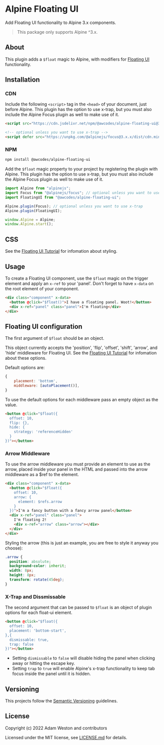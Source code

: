 # Alpine Floating UI

Add Floating UI functionality to Alpine 3.x components.

> This package only supports Alpine ^3.x.

## About

This plugin adds a `$float` magic to Alpine, with modifiers for [Floating UI](https://floating-ui.com/) functionality.

## Installation

### CDN

Include the following `<script>` tag in the `<head>` of your document, just before Alpine. This plugin has the option to use x-trap, but you must also include the Alpine Focus plugin as well to make use of it.

```html
<script src="https://cdn.jsdelivr.net/npm/@awcodes/alpine-floating-ui@3.x.x/dist/cdn.min.js" defer></script>

<!-- optional unless you want to use x-trap -->
<script defer src="https://unpkg.com/@alpinejs/focus@3.x.x/dist/cdn.min.js"></script>
```

### NPM

```bash
npm install @awcodes/alpine-floating-ui
```

Add the `$float` magic property to your project by registering the plugin with Alpine. This plugin has the option to use x-trap, but you must also include the Alpine Focus plugin as well to make use of it.

```js
import Alpine from "alpinejs";
import Focus from "@alpinejs/focus"; // optional unless you want to use x-trap
import FloatingUI from "@awcodes/alpine-floating-ui";

Alpine.plugin(Focus); // optional unless you want to use x-trap
Alpine.plugin(FloatingUI);

window.Alpine = Alpine;
window.Alpine.start();
```

## CSS

See the [Floating UI Tutorial](https://floating-ui.com/docs/tutorial) for infomation about styling.

## Usage

To create a Floating UI component, use the `$float` magic on the trigger element and apply an `x-ref` to your 'panel'. Don't forget to have `x-data` on the root element of your component.

```html
<div class="component" x-data>
  <button @click="$float()">I have a floating panel. Woot!</button>
  <div x-ref="panel" class="panel">I'm floating</div>
</div>
```

## Floating UI configuration

The first argument of  `$float` should be an object.

This object currently accepts the 'position', 'flip', 'offset', 'shift', 'arrow', and 'hide' middleware for Floating UI. See the [Floating UI Tutorial](https://floating-ui.com/docs/tutorial) for infomation about these options.

Default options are:

```js
{
    placement: 'bottom',
    middleware: [autoPlacement()],
}
```

To use the default options for each middleware pass an empty object as the value.

```html
<button @click="$float({
  offset: 10,
  flip: {},
  hide: {
    strategy: 'referenceHidden'
  }
})"></button>
```

### Arrow Middleware

To use the arrow middleware you must provide an element to use as the arrow, placed inside your panel in the HTML and passed into the arrow middleware as a $ref to the element.

```html
<div class="component" x-data>
  <button @click="$float({
    offset: 10,
    arrow: {
      element: $refs.arrow
    }
  })">I'm a fancy button with a fancy arrow panel</button>
  <div x-ref="panel" class="panel">
    I'm floating 2!
    <div x-ref="arrow" class="arrow"></div>
  </div>
</div>
```

Styling the arrow (this is just an example, you are free to style it anyway you choose):
```css
.arrow {
  position: absolute;
  background-color: inherit;
  width: 8px;
  height: 8px;
  transform: rotate(45deg);
}
```

### X-Trap and Dissmissable

The second argument that can be passed to `$float` is an object of plugin options for each float-ui element.

```html
<button @click="$float({
  offset: 10,
  placement: 'bottom-start',
},{
  dismissable: true,
  trap: false
})"></button>
```

* Setting `dismissable` to `false` will disable hiding the panel when clicking away or hitting the escape key.
* Setting `trap` to `true` will enable Alpine's x-trap functionality to keep tab focus inside the panel until it is hidden.

## Versioning

This projects follow the [Semantic Versioning](https://semver.org/) guidelines.

## License

Copyright (c) 2022 Adam Weston and contributors

Licensed under the MIT license, see [LICENSE.md](LICENSE.md) for details.
